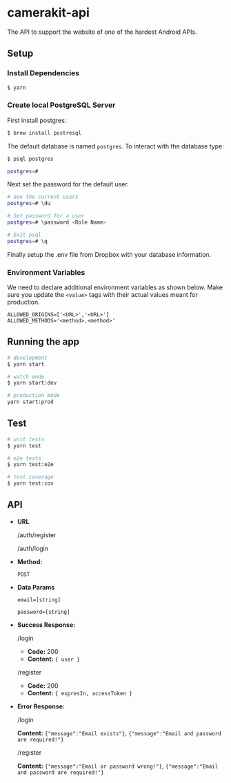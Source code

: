 # camerakit-api

The API to support the website of one of the hardest Android APIs.

## Setup

### Install Dependencies
```bash
$ yarn
```
### Create local PostgreSQL Server
First install postgres:
```bash
$ brew install postresql
```
The default database is named `postgres`. To interact with the database type:
```bash
$ psql postgres

postgres=#
```
Next set the password for the default user. 
```bash
# See the current users
postgres=# \du 

# Set password for a user
postgres=# \password <Role Name>

# Exit psql
postgres=# \q
```
Finally setup the .env file from Dropbox with your database information. 

### Environment Variables
We need to declare additional environment variables as shown below. Make sure you update the `<value>` tags with their actual values meant for production.
```
ALLOWED_ORIGINS=['<URL>','<URL>']
ALLOWED_METHODS='<method>,<method>'
```

## Running the app

```bash
# development
$ yarn start

# watch mode
$ yarn start:dev

# production mode
yarn start:prod
```

## Test

```bash
# unit tests
$ yarn test

# e2e tests
$ yarn test:e2e

# test coverage
$ yarn test:cov
```
## API

* **URL**

  /auth/register
  
  /auth/login

* **Method:**

  `POST`
  
* **Data Params**

  `email=[string]`
  
  `password=[string]`

* **Success Response:**

  /login
  * **Code:** 200 <br />
  * **Content:** `{ user }`
    
  /register
  * **Code:** 200 <br />
  *  **Content:** `{ expresIn, accessToken }`

* **Error Response:**

  /login
  
    **Content:** `{"message":"Email exists"}`, `{"message":"Email and password are required!"}`
    
  /register
  
    **Content:** `{"message":"Email or password wrong!"}`, `{"message":"Email and password are required!"}`


